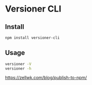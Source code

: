 # Versioner CLI

## Install

```bash
npm install versioner-cli
```

## Usage

```bash
versioner -V
versioner -h
```

https://zellwk.com/blog/publish-to-npm/

